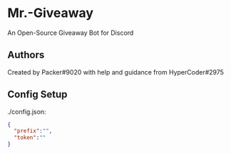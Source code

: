 # Mr.-Giveaway
An Open-Source Giveaway Bot for Discord
## Authors
Created by Packer#9020 with help and guidance from HyperCoder#2975
## Config Setup
./config.json:
```json
{
  "prefix":"",
  "token":""
}
```
